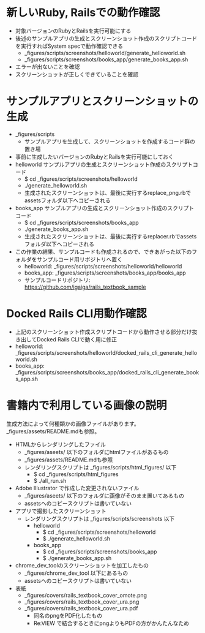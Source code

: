# 新しいRuby, Railsでの動作確認

- 対象バージョンのRubyとRailsを実行可能にする
- 後述のサンプルアプリの生成とスクリーンショット作成のスクリプトコードを実行すればSystem specで動作確認できる
  - _figures/scripts/screenshots/helloworld/generate_helloworld.sh
  - _figures/scripts/screenshots/books_app/generate_books_app.sh
- エラーが出ないことを確認
- スクリーンショットが正しくできていることを確認

# サンプルアプリとスクリーンショットの生成

- _figures/scripts
  - サンプルアプリを生成して、スクリーンショットを作成するコード群の置き場
- 事前に生成したいバージョンのRubyとRailsを実行可能にしておく
- helloworld サンプルアプリの生成とスクリーンショット作成のスクリプトコード
  - $ cd _figures/scripts/screenshots/helloworld
  - ./generate_helloworld.sh
  - 生成されたスクリーンショットは、最後に実行するreplace_png.rbでassetsフォルダ以下へコピーされる
- books_app サンプルアプリの生成とスクリーンショット作成のスクリプトコード
  - $ cd _figures/scripts/screenshots/books_app
  - ./generate_books_app.sh
  - 生成されたスクリーンショットは、最後に実行するreplacer.rbでassetsフォルダ以下へコピーされる
- この作業の結果、サンプルコードも作成されるので、できあがった以下のフォルダをサンプルコード用リポジトリへ置く
  - helloworld: _figures/scripts/screenshots/helloworld/helloworld
  - books_app: _figures/scripts/screenshots/books_app/books_app
  - サンプルコードリポジトリ: https://github.com/igaiga/rails_textbook_sample

# Docked Rails CLI用動作確認

- 上記のスクリーンショット作成スクリプトコードから動作させる部分だけ抜き出してDocked Rails CLIで動く用に修正
- helloworld: _figures/scripts/screenshots/helloworld/docked_rails_cli_generate_helloworld.sh
- books_app: _figures/scripts/screenshots/books_app/docked_rails_cli_generate_books_app.sh

# 書籍内で利用している画像の説明

生成方法によって何種類かの画像ファイルがあります。_figures/assets/README.mdも参照。

- HTMLからレンダリングしたファイル
  - _figures/aseets/ 以下のフォルダにhtmlファイルがあるもの
  - _figures/assets/README.mdも参照
  - レンダリングスクリプトは _figures/scripts/html_figures/ 以下
    - $ cd _figures/scripts/html_figures
    - $ ./all_run.sh
- Adobe Illustrator で作成した変更されないファイル
  - _figures/aseets/ 以下のフォルダに画像がそのまま置いてあるもの
  - assetsへのコピースクリプトは書いていない
- アプリで撮影したスクリーンショット
  - レンダリングスクリプトは _figures/scripts/screenshots 以下
    - helloworld
      - $ cd _figures/scripts/screenshots/helloworld
      - $ ./generate_helloworld.sh
    - books_app
      - $ cd _figures/scripts/screenshots/books_app
      - $ ./generate_books_app.sh
- chrome_dev_toolのスクリーンショットを加工したもの
  - _figures/chrome_dev_tool 以下にあるもの
  - assetsへのコピースクリプトは書いていない
- 表紙
  - _figures/covers/rails_textbook_cover_omote.png
  - _figures/covers/rails_textbook_cover_ura.png
  - _figures/covers/rails_textbook_cover_ura.pdf
    - 同名のpngをPDF化したもの
    - Re:VIEW で結合するときにpngよりもPDFの方がかんたんなため
